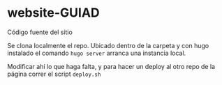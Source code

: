 # website-GUIAD
Código fuente del sitio

Se clona localmente el repo.
Ubicado dentro de la carpeta y con hugo instalado el comando ``hugo server`` arranca una instancia local.

Modificar ahí lo que haga falta, y para hacer un deploy al otro repo de la página correr el script ``deploy.sh``
